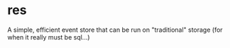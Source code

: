 res
===

A simple, efficient event store that can be run on "traditional" storage (for when it really must be sql...)
